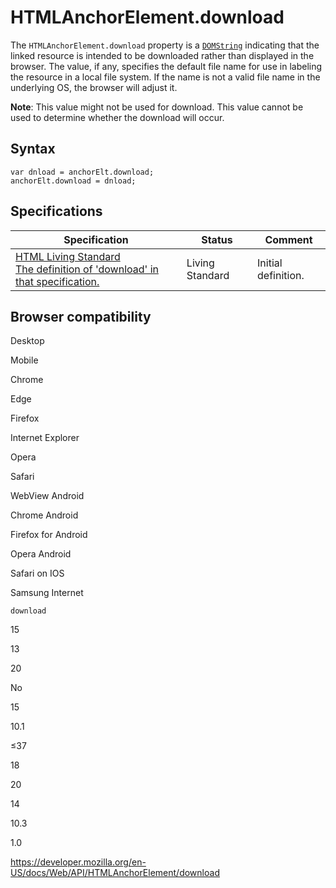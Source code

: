 # HTMLAnchorElement.download

The `HTMLAnchorElement.download` property is a [`DOMString`](../domstring) indicating that the linked resource is intended to be downloaded rather than displayed in the browser. The value, if any, specifies the default file name for use in labeling the resource in a local file system. If the name is not a valid file name in the underlying OS, the browser will adjust it.

**Note**: This value might not be used for download. This value cannot be used to determine whether the download will occur.

## Syntax

    var dnload = anchorElt.download;
    anchorElt.download = dnload;

## Specifications

<table><thead><tr class="header"><th>Specification</th><th>Status</th><th>Comment</th></tr></thead><tbody><tr class="odd"><td><a href="https://html.spec.whatwg.org/multipage/links.html#attr-hyperlink-download">HTML Living Standard<br />
<span class="small">The definition of 'download' in that specification.</span></a></td><td><span class="spec-living">Living Standard</span></td><td>Initial definition.</td></tr></tbody></table>

## Browser compatibility

Desktop

Mobile

Chrome

Edge

Firefox

Internet Explorer

Opera

Safari

WebView Android

Chrome Android

Firefox for Android

Opera Android

Safari on IOS

Samsung Internet

`download`

15

13

20

No

15

10.1

≤37

18

20

14

10.3

1.0

<a href="https://developer.mozilla.org/en-US/docs/Web/API/HTMLAnchorElement/download" class="_attribution-link">https://developer.mozilla.org/en-US/docs/Web/API/HTMLAnchorElement/download</a>
